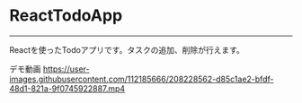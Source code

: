 # ReactTodoApp
---
Reactを使ったTodoアプリです。タスクの追加、削除が行えます。

デモ動画
https://user-images.githubusercontent.com/112185666/208228562-d85c1ae2-bfdf-48d1-821a-9f0745922887.mp4

